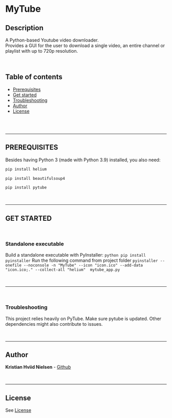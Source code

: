 # MyTube

## Description 

A Python-based Youtube video downloader. <br/>
Provides a GUI for the user to download a single video, an entire channel or playlist with up to 720p resolution.


<br/>

## Table of contents
- [Prerequisites](#prerequisites)
- [Get started](#get-started)
- [Troubleshooting](#troubleshooting)
- [Author](#author)
- [License](#license)

<br/>
<br/>

---

## PREREQUISITES
Besides having Python 3 (made with Python 3.9) installed, you also need:
```bash
pip install helium

pip install beautifulsoup4

pip install pytube
```

<br/>

---

## GET STARTED

<br/>

### **Standalone executable**
Build a standalone executable with PyInstaller: ```python pip install pyinstaller```
Run the following command from project folder ```pyinstaller --onefile --noconsole -n "MyTube" --icon "icon.ico" --add-data "icon.ico;." --collect-all "helium"  mytube_app.py```

<br/>

---

<br/>

### **Troubleshooting**
This project relies heavily on PyTube. Make sure pytube is updated. 
Other dependencies might also contribute to issues.

<br/>

---

## Author
**Kristian Hviid Nielsen** - [Github](https://github.com/kristianhnielsen)

<br/>

---

## License
See [License](https://github.com/kristianhnielsen/MyTube/edit/main/LICENSE)